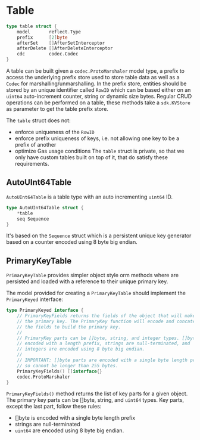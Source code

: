 # Table

```go
type table struct {
	model       reflect.Type
	prefix      [2]byte
	afterSet    []AfterSetInterceptor
	afterDelete []AfterDeleteInterceptor
	cdc         codec.Codec
}
```

A table can be built given a `codec.ProtoMarshaler` model type, a prefix to access the underlying prefix store used to store table data as well as a `Codec` for marshalling/unmarshalling.
In the prefix store, entities should be stored by an unique identifier called `RowID` which can be based either on an `uint64` auto-increment counter, string or dynamic size bytes.
Regular CRUD operations can be performed on a table, these methods take a `sdk.KVStore` as parameter to get the table prefix store.

The `table` struct does not:
 - enforce uniqueness of the `RowID`
 - enforce prefix uniqueness of keys, i.e. not allowing one key to be a prefix
 of another
 - optimize Gas usage conditions
The `table` struct is private, so that we only have custom tables built on top of it, that do satisfy these requirements.

## AutoUInt64Table

`AutoUInt64Table` is a table type with an auto incrementing `uint64` ID.

```go
type AutoUInt64Table struct {
	*table
	seq Sequence
}
```

It's based on the `Sequence` struct which is a persistent unique key generator based on a counter encoded using 8 byte big endian.

## PrimaryKeyTable

`PrimaryKeyTable` provides simpler object style orm methods where are persisted and loaded with a reference to their unique primary key.

The model provided for creating a `PrimaryKeyTable` should implement the `PrimaryKeyed` interface:

```go
type PrimaryKeyed interface {
	// PrimaryKeyFields returns the fields of the object that will make up
	// the primary key. The PrimaryKey function will encode and concatenate
	// the fields to build the primary key.
	//
	// PrimaryKey parts can be []byte, string, and integer types. []byte is
	// encoded with a length prefix, strings are null-terminated, and
	// integers are encoded using 8 byte big endian.
	//
	// IMPORTANT: []byte parts are encoded with a single byte length prefix,
	// so cannot be longer than 255 bytes.
	PrimaryKeyFields() []interface{}
	codec.ProtoMarshaler
}
```

`PrimaryKeyFields()` method returns the list of key parts for a given object.
The primary key parts can be []byte, string, and `uint64` types. 
 Key parts, except the last part, follow these rules:
  - []byte is encoded with a single byte length prefix
  - strings are null-terminated
  - `uint64` are encoded using 8 byte big endian.
